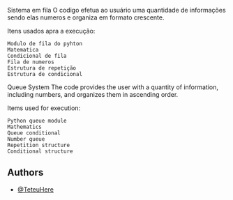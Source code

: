 

Sistema em fila
    O codigo efetua ao usuário uma quantidade de informações sendo elas numeros e organiza em formato crescente.

Itens usados apra a execução:

    Modulo de fila do pyhton
    Matematica
    Condicional de fila
    Fila de numeros
    Estrutura de repetição
    Estrutura de condicional
    
Queue System
    The code provides the user with a quantity of information, including numbers, and organizes them in ascending order.

Items used for execution:

    Python queue module
    Mathematics
    Queue conditional
    Number queue
    Repetition structure
    Conditional structure


## Authors

- [@TeteuHere](https://github.com/teteuhere)


